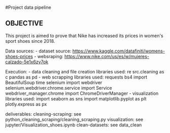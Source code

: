 #Project data pipeline

## OBJECTIVE

This project is aimed to prove that Nike has increased its prices in women's sport shoes since 2018.

Data sources:
        - dataset source: https://www.kaggle.com/datafiniti/womens-shoes-prices
        - websraping: https://www.nike.com/us/es/w/mujeres-calzado-5e1x6zy7ok

Execution: 
        - data cleaning and file creation libraries used:
            re
            src.cleaning as c
            pandas as pd
        - web scrapping libraries used:
            requests
            bs4 import BeautifulSoup
            time
            selenium import webdriver
            selenium.webdriver.chrome.service import Service
            webdriver_manager.chrome import ChromeDriverManager
        - visualization libraries used:
            import seaborn as sns
            import matplotlib.pyplot as plt
            plotly.express as px

deliverables:
    cleaning-scraping: see python_cleaning_scraping/cleaning_scraping.py
    visualization: see jupyter/Visualization_shoes.ipynb
    clean-datasets: see data_clean





